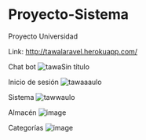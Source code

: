 # Proyecto-Sistema

Proyecto Universidad

Link: http://tawalaravel.herokuapp.com/


Chat bot
![tawaSin título](https://user-images.githubusercontent.com/9785790/115114837-e56c0e80-9f56-11eb-8941-93c98f42ffb0.png)

Inicio de sesión
![tawaaaulo](https://user-images.githubusercontent.com/9785790/115114865-14828000-9f57-11eb-8f95-5d9b0982154e.png)

Sistema 
![tawwaulo](https://user-images.githubusercontent.com/9785790/115114900-44ca1e80-9f57-11eb-8f1e-4719f4ff1e0c.png)

Almacén
![image](https://user-images.githubusercontent.com/9785790/115115003-b73afe80-9f57-11eb-9f80-96fc2c086e53.png)

Categorías
![image](https://user-images.githubusercontent.com/9785790/115115044-dcc80800-9f57-11eb-8d1b-e087da6dc759.png)
